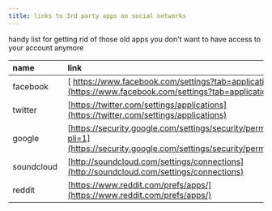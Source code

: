 ```yaml
---
title: links to 3rd party apps on social networks
---
```


handy list for getting rid of those old apps you don't want to have access to your account anymore

|name|link|
|:--|:--|
|facebook|[ https://www.facebook.com/settings?tab=applications](https://www.facebook.com/settings?tab=applications)|
|twitter|[https://twitter.com/settings/applications](https://twitter.com/settings/applications)|
|google|[https://security.google.com/settings/security/permissions?pli=1](https://security.google.com/settings/security/permissions)|
|soundcloud&nbsp;|[http://soundcloud.com/settings/connections](http://soundcloud.com/settings/connections)|
|reddit|[https://www.reddit.com/prefs/apps/](https://www.reddit.com/prefs/apps/)|
